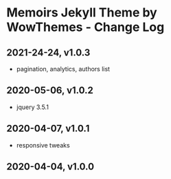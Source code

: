 # Memoirs Jekyll Theme by WowThemes - Change Log

## 2021-24-24, v1.0.3
- pagination, analytics, authors list

## 2020-05-06, v1.0.2
- jquery 3.5.1

## 2020-04-07, v1.0.1
- responsive tweaks

## 2020-04-04, v1.0.0
